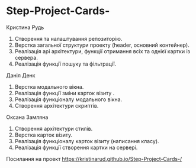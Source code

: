 # Step-Project-Cards-
Кристина Рудь
1. Створення та налаштування репозиторію.
2. Верстка загальної структури проекту (header, основний контейнер).
3. Реалізація api архітектури, функції отримання всіх та однієї картки із сервера.
4. Реалізація функції пошуку та фільтрації.

Даніл Денк
1. Верстка модального вікна.
2. Реалізація функції зміни  карток візиту .
3. Реалізація функціоналу модального вікна.
4. Створення архітектури скриптів.


Оксана Замляна
1. Створення архітектури стилів.
2. Верстка карток візиту.
3. Реалізація функціоналу карток візиту (написання класу).
4. Реалізація функції створення картки на сервері.

Посилання на проект https://kristinarud.github.io/Step-Project-Cards-/

